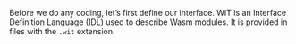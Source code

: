 Before we do any coding, let’s first define our interface. WIT is an Interface Definition Language (IDL) used to describe Wasm modules.  It is provided in files with the `.wit` extension.
